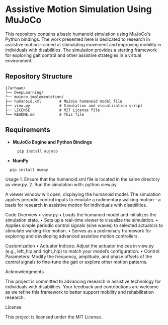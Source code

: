 # Assistive Motion Simulation Using MuJoCo

This repository contains a basic humanoid simulation using MuJoCo's Python bindings. The work presented here is dedicated to research in assistive motion—aimed at stimulating movement and improving mobility in individuals with disabilities. The simulation provides a starting framework for exploring gait control and other assistive strategies in a virtual environment.

## Repository Structure
  ```
17arhaan/
└── DeepLearning/
└── mujoco implementation/
├── humanoid.xml        # MuJoCo humanoid model file
├── view.py             # Simulation and visualization script
├── LICENSE             # MIT License file
└── README.md           # This file
  ```

## Requirements
- **MuJoCo Engine and Python Bindings**  
  ```
	pip install mujoco
  ```
-	**NumPy**
  ```
	pip install numpy
  ```
Usage
	1.	Ensure that the humanoid.xml file is located in the same directory as view.py.
	2.	Run the simulation with:
python view.py


A viewer window will open, displaying the humanoid model. The simulation applies periodic control inputs to emulate a rudimentary walking motion—a basis for research in assistive motion for individuals with disabilities.

Code Overview
	•	view.py
	•	Loads the humanoid model and initializes the simulation state.
	•	Sets up a real-time viewer to visualize the simulation.
	•	Applies simple periodic control signals (sine waves) to selected actuators to stimulate walking-like motion.
	•	Serves as a preliminary framework for exploring and developing advanced assistive motion controllers.

Customization
	•	Actuator Indices:
Adjust the actuator indices in view.py (e.g., left_hip and right_hip) to match your model’s configuration.
	•	Control Parameters:
Modify the frequency, amplitude, and phase offsets of the control signals to fine-tune the gait or explore other motion patterns.

Acknowledgments

This project is committed to advancing research in assistive technology for individuals with disabilities. Your feedback and contributions are welcome as we refine this framework to better support mobility and rehabilitation research.

License

This project is licensed under the MIT License.
